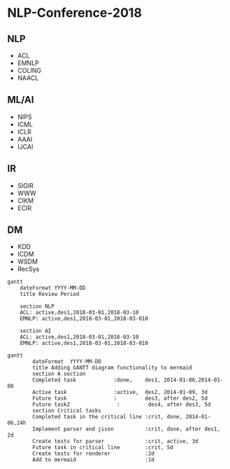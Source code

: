 # NLP-Conference-2018


## NLP
- ACL
- EMNLP
- COLING
- NAACL


## ML/AI 
- NIPS
- ICML
- ICLR
- AAAI
- IJCAI


## IR 
- SIGIR
- WWW
- CIKM
- ECIR


## DM
- KDD 
- ICDM
- WSDM
- RecSys 


```
gantt
	dateFormat YYYY-MM-DD
	title Review Period
	
	section NLP
	ACL: active,des1,2018-03-01,2018-03-10
	EMNLP: active,des1,2018-03-01,2018-03-010
	
	section AI
	ACL: active,des1,2018-03-01,2018-03-10
	EMNLP: active,des1,2018-03-01,2018-03-010

```

```
gantt
        dateFormat  YYYY-MM-DD
        title Adding GANTT diagram functionality to mermaid
        section A section
        Completed task            :done,    des1, 2014-01-06,2014-01-08
        Active task               :active,  des2, 2014-01-09, 3d
        Future task               :         des3, after des2, 5d
        Future task2               :         des4, after des3, 5d
        section Critical tasks
        Completed task in the critical line :crit, done, 2014-01-06,24h
        Implement parser and jison          :crit, done, after des1, 2d
        Create tests for parser             :crit, active, 3d
        Future task in critical line        :crit, 5d
        Create tests for renderer           :2d
        Add to mermaid                      :1d
```

